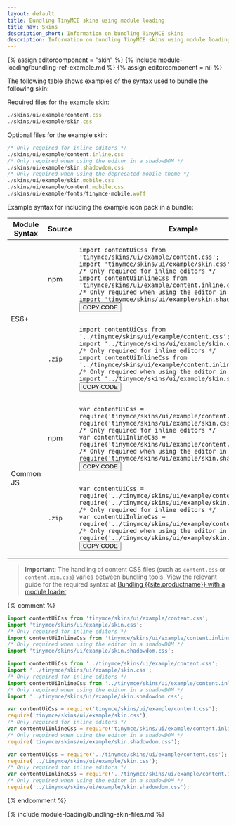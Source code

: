 ```yaml
---
layout: default
title: Bundling TinyMCE skins using module loading
title_nav: Skins
description_short: Information on bundling TinyMCE skins
description: Information on bundling TinyMCE skins using module loading
---
```

{% assign editorcomponent = "skin" %}
{% include module-loading/bundling-ref-example.md %}
{% assign editorcomponent = nil %}

The following table shows examples of the syntax used to bundle the following skin:

Required files for the example skin:

```js
./skins/ui/example/content.css
./skins/ui/example/skin.css
```

Optional files for the example skin:

```js
/* Only required for inline editors */
./skins/ui/example/content.inline.css
/* Only required when using the editor in a shadowDOM */
./skins/ui/example/skin.shadowdom.css
/* Only required when using the deprecated mobile theme */
./skins/ui/example/skin.mobile.css
./skins/ui/example/content.mobile.css
./skins/ui/example/fonts/tinymce-mobile.woff
```

Example syntax for including the example icon pack in a bundle:

<table>
<thead>
<tr>
<th>Module Syntax</th>
<th>Source</th>
<th>Example</th>
</tr>
</thead>
<tbody>
<tr>
<td rowspan="2">ES6+</td>
<td>npm</td>
<td>
<div class="language-js highlighter-rouge"><div class="highlight"><pre class="prettyprint prettyprinted" style=""><code><span class="k"><span class="kwd">import</span></span><span class="pln"> </span><span class="nx"><span class="pln">contentUiCss</span></span><span class="pln"> </span><span class="k"><span class="kwd">from</span></span><span class="pln"> </span><span class="s1"><span class="str">'tinymce/skins/ui/example/content.css'</span></span><span class="p"><span class="pun">;</span></span><span class="pln">
</span><span class="k"><span class="kwd">import</span></span><span class="pln"> </span><span class="s1"><span class="str">'tinymce/skins/ui/example/skin.css'</span></span><span class="p"><span class="pun">;</span></span><span class="pln">
</span><span class="cm"><span class="com">/* Only required for inline editors */</span></span><span class="pln">
</span><span class="k"><span class="kwd">import</span></span><span class="pln"> </span><span class="nx"><span class="pln">contentUiInlineCss</span></span><span class="pln"> </span><span class="k"><span class="kwd">from</span></span><span class="pln"> </span><span class="s1"><span class="str">'tinymce/skins/ui/example/content.inline.css'</span></span><span class="p"><span class="pun">;</span></span><span class="pln">
</span><span class="cm"><span class="com">/* Only required when using the editor in a shadowDOM */</span></span><span class="pln">
</span><span class="k"><span class="kwd">import</span></span><span class="pln"> </span><span class="s1"><span class="str">'tinymce/skins/ui/example/skin.shadowdom.css'</span></span><span class="p"><span class="pun">;</span></span>
</code><button class="copy-to-clipboard-button">COPY CODE</button></pre></div></div>
</td>
</tr>
<tr>
<td><code>.zip</code>&nbsp;</td>
<td>
<div class="language-js highlighter-rouge"><div class="highlight"><pre class="prettyprint prettyprinted" style=""><code><span class="k"><span class="kwd">import</span></span><span class="pln"> </span><span class="nx"><span class="pln">contentUiCss</span></span><span class="pln"> </span><span class="k"><span class="kwd">from</span></span><span class="pln"> </span><span class="s1"><span class="str">'../tinymce/skins/ui/example/content.css'</span></span><span class="p"><span class="pun">;</span></span><span class="pln">
</span><span class="k"><span class="kwd">import</span></span><span class="pln"> </span><span class="s1"><span class="str">'../tinymce/skins/ui/example/skin.css'</span></span><span class="p"><span class="pun">;</span></span><span class="pln">
</span><span class="cm"><span class="com">/* Only required for inline editors */</span></span><span class="pln">
</span><span class="k"><span class="kwd">import</span></span><span class="pln"> </span><span class="nx"><span class="pln">contentUiInlineCss</span></span><span class="pln"> </span><span class="k"><span class="kwd">from</span></span><span class="pln"> </span><span class="s1"><span class="str">'../tinymce/skins/ui/example/content.inline.css'</span></span><span class="pln">
</span><span class="cm"><span class="com">/* Only required when using the editor in a shadowDOM */</span></span><span class="pln">
</span><span class="k"><span class="kwd">import</span></span><span class="pln"> </span><span class="s1"><span class="str">'../tinymce/skins/ui/example/skin.shadowdom.css'</span></span><span class="p"><span class="pun">;</span></span>
</code><button class="copy-to-clipboard-button">COPY CODE</button></pre></div></div>
</td>
</tr>
<tr>
<td rowspan="2">Common JS</td>
<td>npm</td>
<td>
<div class="language-js highlighter-rouge"><div class="highlight"><pre class="prettyprint prettyprinted" style=""><code><span class="kd"><span class="kwd">var</span></span><span class="pln"> </span><span class="nx"><span class="pln">contentUiCss</span></span><span class="pln"> </span><span class="o"><span class="pun">=</span></span><span class="pln"> </span><span class="nx"><span class="kwd">require</span></span><span class="p"><span class="pun">(</span></span><span class="s1"><span class="str">'tinymce/skins/ui/example/content.css'</span></span><span class="p"><span class="pun">);</span></span><span class="pln">
</span><span class="nx"><span class="kwd">require</span></span><span class="p"><span class="pun">(</span></span><span class="s1"><span class="str">'tinymce/skins/ui/example/skin.css'</span></span><span class="p"><span class="pun">);</span></span><span class="pln">
</span><span class="cm"><span class="com">/* Only required for inline editors */</span></span><span class="pln">
</span><span class="kd"><span class="kwd">var</span></span><span class="pln"> </span><span class="nx"><span class="pln">contentUiInlineCss</span></span><span class="pln"> </span><span class="o"><span class="pun">=</span></span><span class="pln"> </span><span class="nx"><span class="kwd">require</span></span><span class="p"><span class="pun">(</span></span><span class="s1"><span class="str">'tinymce/skins/ui/example/content.inline.css'</span></span><span class="p"><span class="pun">);</span></span><span class="pln">
</span><span class="cm"><span class="com">/* Only required when using the editor in a shadowDOM */</span></span><span class="pln">
</span><span class="nx"><span class="kwd">require</span></span><span class="p"><span class="pun">(</span></span><span class="s1"><span class="str">'tinymce/skins/ui/example/skin.shadowdom.css'</span></span><span class="p"><span class="pun">);</span></span>
</code><button class="copy-to-clipboard-button">COPY CODE</button></pre></div></div>
</td>
</tr>
<tr>
<td><code>.zip</code>&nbsp;</td>
<td>
<div class="language-js highlighter-rouge"><div class="highlight"><pre class="prettyprint prettyprinted" style=""><code><span class="kd"><span class="kwd">var</span></span><span class="pln"> </span><span class="nx"><span class="pln">contentUiCss</span></span><span class="pln"> </span><span class="o"><span class="pun">=</span></span><span class="pln"> </span><span class="nx"><span class="kwd">require</span></span><span class="p"><span class="pun">(</span></span><span class="s1"><span class="str">'../tinymce/skins/ui/example/content.css'</span></span><span class="p"><span class="pun">);</span></span><span class="pln">
</span><span class="nx"><span class="kwd">require</span></span><span class="p"><span class="pun">(</span></span><span class="s1"><span class="str">'../tinymce/skins/ui/example/skin.css'</span></span><span class="p"><span class="pun">);</span></span><span class="pln">
</span><span class="cm"><span class="com">/* Only required for inline editors */</span></span><span class="pln">
</span><span class="kd"><span class="kwd">var</span></span><span class="pln"> </span><span class="nx"><span class="pln">contentUiInlineCss</span></span><span class="pln"> </span><span class="o"><span class="pun">=</span></span><span class="pln"> </span><span class="nx"><span class="kwd">require</span></span><span class="p"><span class="pun">(</span></span><span class="s1"><span class="str">'../tinymce/skins/ui/example/content.inline.css'</span></span><span class="p"><span class="pun">);</span></span><span class="pln">
</span><span class="cm"><span class="com">/* Only required when using the editor in a shadowDOM */</span></span><span class="pln">
</span><span class="nx"><span class="kwd">require</span></span><span class="p"><span class="pun">(</span></span><span class="s1"><span class="str">'../tinymce/skins/ui/example/skin.shadowdom.css'</span></span><span class="p"><span class="pun">);</span></span>
</code><button class="copy-to-clipboard-button">COPY CODE</button></pre></div></div>
</td>
</tr>
</tbody>
</table>

> **Important**: The handling of content CSS files (such as `content.css` or `content.min.css`) varies between bundling tools. View the relevant guide for the required syntax at [Bundling {{site.productname}} with a module loader]({{site.baseurl}}/advanced/usage-with-module-loaders/).

{% comment %}
```js
import contentUiCss from 'tinymce/skins/ui/example/content.css';
import 'tinymce/skins/ui/example/skin.css';
/* Only required for inline editors */
import contentUiInlineCss from 'tinymce/skins/ui/example/content.inline.css';
/* Only required when using the editor in a shadowDOM */
import 'tinymce/skins/ui/example/skin.shadowdom.css';
```
```js
import contentUiCss from '../tinymce/skins/ui/example/content.css';
import '../tinymce/skins/ui/example/skin.css';
/* Only required for inline editors */
import contentUiInlineCss from '../tinymce/skins/ui/example/content.inline.css'
/* Only required when using the editor in a shadowDOM */
import '../tinymce/skins/ui/example/skin.shadowdom.css';
```
```js
var contentUiCss = require('tinymce/skins/ui/example/content.css');
require('tinymce/skins/ui/example/skin.css');
/* Only required for inline editors */
var contentUiInlineCss = require('tinymce/skins/ui/example/content.inline.css');
/* Only required when using the editor in a shadowDOM */
require('tinymce/skins/ui/example/skin.shadowdom.css');
```
```js
var contentUiCss = require('../tinymce/skins/ui/example/content.css');
require('../tinymce/skins/ui/example/skin.css');
/* Only required for inline editors */
var contentUiInlineCss = require('../tinymce/skins/ui/example/content.inline.css');
/* Only required when using the editor in a shadowDOM */
require('../tinymce/skins/ui/example/skin.shadowdom.css');
```
{% endcomment %}

{% include module-loading/bundling-skin-files.md %}